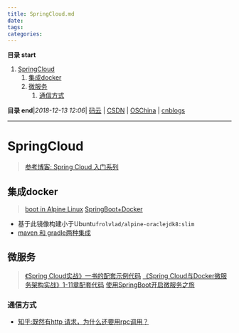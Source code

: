 ```yaml
---
title: SpringCloud.md
date: 
tags: 
categories: 
---
```


**目录 start**
 
1. [SpringCloud](#springcloud)
    1. [集成docker](#集成docker)
    1. [微服务](#微服务)
        1. [通信方式](#通信方式)

**目录 end**|_2018-12-13 12:06_| [码云](https://gitee.com/gin9) | [CSDN](http://blog.csdn.net/kcp606) | [OSChina](https://my.oschina.net/kcp1104) | [cnblogs](http://www.cnblogs.com/kuangcp)
****************************************
# SpringCloud 

> [参考博客: Spring Cloud 入门系列](http://www.spring4all.com/article/320)

## 集成docker
> [boot in Alpine Linux](https://www.huangyunkun.com/2016/04/03/spring-boot-alpine-linux/)
> [SpringBoot+Docker](https://yq.aliyun.com/articles/47344)


- 基于此镜像构建小于Ubuntu`frolvlad/alpine-oraclejdk8:slim`
- [maven 和 gradle两种集成](https://github.com/waylau/docker-demos)


## 微服务
> [《Spring Cloud实战》一书的配套示例代码](https://github.com/dyc87112/SpringCloudBook)
> [《Spring Cloud与Docker微服务架构实战》1-11章配套代码](https://github.com/itmuch/spring-cloud-docker-microservice-book-code)
> [使用SpringBoot开启微服务之旅](http://www.infoq.com/cn/articles/Microservices-SpringBoot)

### 通信方式
- [知乎:既然有http 请求，为什么还要用rpc调用？](https://www.zhihu.com/question/41609070)

